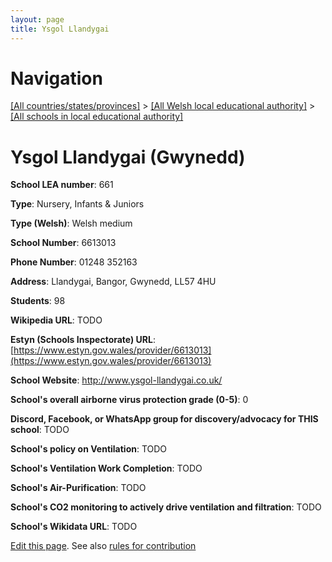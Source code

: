 ```yaml
---
layout: page
title: Ysgol Llandygai
---
```

# Navigation

[[All countries/states/provinces]](../../..) > [[All Welsh local educational authority]](../..) > [[All schools in local educational authority]](..)

# Ysgol Llandygai (Gwynedd)

**School LEA number**: 661

**Type**: Nursery, Infants & Juniors

**Type (Welsh)**: Welsh medium

**School Number**: 6613013

**Phone Number**: 01248 352163

**Address**: Llandygai, Bangor, Gwynedd, LL57 4HU

**Students**: 98

**Wikipedia URL**: TODO

**Estyn (Schools Inspectorate) URL**: [https://www.estyn.gov.wales/provider/6613013](https://www.estyn.gov.wales/provider/6613013)

**School Website**: http://www.ysgol-llandygai.co.uk/

**School's overall airborne virus protection grade (0-5)**: 0

**Discord, Facebook, or WhatsApp group for discovery/advocacy for THIS school**: TODO

**School's policy on Ventilation**: TODO

**School's Ventilation Work Completion**: TODO

**School's Air-Purification**: TODO

**School's CO2 monitoring to actively drive ventilation and filtration**: TODO

**School's Wikidata URL**: TODO




[Edit this page](https://github.com/VentilationProject/Wales/edit/prif/./Gwynedd/Ysgol_Llandygai.md). See also [rules for contribution](../../../contribution-rules/)